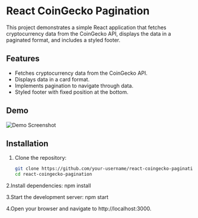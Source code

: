 # React CoinGecko Pagination

This project demonstrates a simple React application that fetches cryptocurrency data from the CoinGecko API, displays the data in a paginated format, and includes a styled footer.

## Features

- Fetches cryptocurrency data from the CoinGecko API.
- Displays data in a card format.
- Implements pagination to navigate through data.
- Styled footer with fixed position at the bottom.

## Demo

![Demo Screenshot](path/to/screenshot.png)

## Installation

1. Clone the repository:

   ```bash
   git clone https://github.com/your-username/react-coingecko-pagination.git
   cd react-coingecko-pagination

2.Install dependencies:
npm install

3.Start the development server:
npm start

4.Open your browser and navigate to http://localhost:3000.


